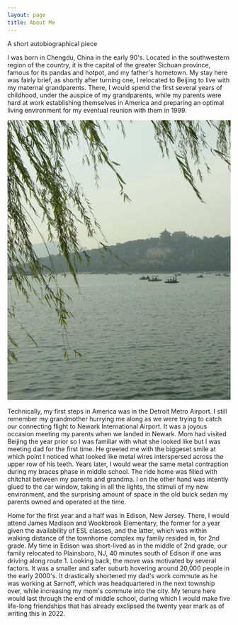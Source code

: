 ```yaml
---
layout: page
title: About Me
---
```


A short autobiographical piece

I was born in Chengdu, China in the early 90's. Located in the southwestern region of the country, it is the capital of the greater Sichuan province, famous for its pandas and hotpot, and my father's hometown. My stay here was fairly brief, as shortly after turning one, I relocated to Beijing to live with my maternal grandparents. There, I would spend the first several years of childhood, under the auspice of my grandparents, while my parents were hard at work establishing themselves in America and preparing an optimal living environment for my eventual reunion with them in 1999. 

![beijing](assets/images/beijing.jpg)

Technically, my first steps in America was in the Detroit Metro Airport. I still remember my grandmother hurrying me along as we were trying to catch our connecting flight to Newark International Airport. It was a joyous occasion meeting my parents when we landed in Newark. Mom had visited Beijing the year prior so I was familiar with what she looked like but I was meeting dad for the first time. He greeted me with the biggeset smile at which point I noticed what looked like metal wires interspersed across the upper row of his teeth. Years later, I would wear the same metal contraption during my braces phase in middle school. The ride home was filled with chitchat between my parents and grandma. I on the other hand was intently glued to the car window, taking in all the lights, the stimuli of my new environment, and the surprising amount of space in the old buick sedan my parents owned and operated at the time. 

Home for the first year and a half was in Edison, New Jersey. There, I would attend James Madison and Wookbrook Elementary, the former for a year given the availability of ESL classes, and the latter, which was within walking distance of the townhome complex my family resided in, for 2nd grade. My time in Edison was short-lived as in the middle of 2nd grade, our family relocated to Plainsboro, NJ, 40 minutes south of Edison if one was driving along route 1. Looking back, the move was motivated by several factors. It was a smaller and safer suburb hovering around 20,000 people in the early 2000's. It drastically shortened my dad's work commute as he was working at Sarnoff, which was headquartered in the next township over, while increasing my mom's commute into the city. My tenure here would last through the end of middle school, during which I would make five life-long friendships that has already exclipsed the twenty year mark as of writing this in 2022. 

